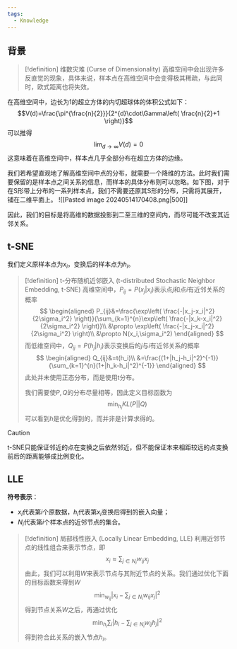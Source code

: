 ```yaml
---
tags:
  - Knowledge
---
```

## 背景
> [!definition] 维数灾难 (Curse of Dimensionality)
> 高维空间中会出现许多反直觉的现象，具体来说，样本点在高维空间中会变得极其稀疏，与此同时，欧式距离也将失效。

在高维空间中，边长为1的超立方体的内切超球体的体积公式如下：
$$V(d)=\frac{\pi^{\frac{n}{2}}}{2^{d}\cdot\Gamma\left( \frac{n}{2}+1 \right)}$$
可以推得
$$\lim_{d\to\infty}V(d)=0$$
这意味着在高维空间中，样本点几乎全部分布在超立方体的边缘。

我们若希望直观地了解高维空间中点的分布，就需要一个降维的方法。此时我们需要保留的是样本点之间关系的信息，而样本的具体分布则可以忽略。如下图，对于在S形带上分布的一系列样本点，我们不需要还原其S形的分布，只需将其展开，铺在二维平面上。
![[Pasted image 20240514170408.png|500]]

因此，我们的目标是将高维的数据投影到二至三维的空间内，而尽可能不改变其近邻关系。
## t-SNE
我们定义原样本点为$x_i$，变换后的样本点为$h_i$。
> [!definition] t-分布随机近邻嵌入 (t-distributed Stochastic Neighbor Embedding, t-SNE)
> 高维空间中，$P_{ij}=P(x_j|x_i)$表示点$j$和点$i$有近邻关系的概率
> $$
> \begin{aligned}
> P_{ij}&=\frac{\exp\left( \frac{-|x_j-x_i|^2}{2\sigma_i^2} \right)}{\sum_{k=1}^{n}\exp\left( \frac{-|x_k-x_i|^2}{2\sigma_i^2} \right)}\\
> &\propto \exp\left( \frac{-|x_j-x_i|^2}{2\sigma_i^2} \right)\\
> &\propto N(x_i,\sigma_i^2)
> \end{aligned}
> $$
> 而低维空间中，$Q_{ij}=P(h_j|h_i)$表示变换后的$j$与$i$有近邻关系的概率
> $$
> \begin{aligned}
> Q_{ij}&=t(h_i)\\
> &=\frac{(1+|h_j-h_i|^2)^{-1}}{\sum_{k=1}^{n}(1+|h_k-h_i|^2)^{-1}}
> \end{aligned}
> $$
> 此处并未使用正态分布，而是使用t分布。
> 
> 我们需要使$P,Q$的分布尽量相等，因此定义目标函数为
> $$\min_{h_i}KL(P||Q)$$
> 可以看到$h$是优化得到的，而并非是计算求得的。

> [!caution] 
> t-SNE只能保证邻近的点在变换之后依然邻近，但不能保证本来相距较远的点变换前后的距离能够成比例变化。
## LLE
**符号表示**：
- $x_i$代表第$i$个原数据，$h_i$代表第$x_i$变换后得到的嵌入向量；
- $N_i$代表第$i$个样本点的近邻节点的集合。

> [!definition] 局部线性嵌入 (Locally Linear Embedding, LLE)
> 利用近邻节点的线性组合来表示节点，即
> $$x_i\approx\sum_{j\in N_i}w_{ij}x_j$$
> 由此，我们可以利用$W$来表示节点与其附近节点的关系。我们通过优化下面的目标函数来得到$W$
> $$\min_{w_{ij}}\left\lvert x_i-\sum_{j\in N_i}w_{ij}x_j\right\rvert^2$$
> 得到节点关系$W$之后，再通过优化
> $$\min_{h_i}\sum_i\left\lvert h_i-\sum_{j\in N_i}w_{ij}h_j\right\rvert^2$$
> 得到符合此关系的嵌入节点$h_i$。

